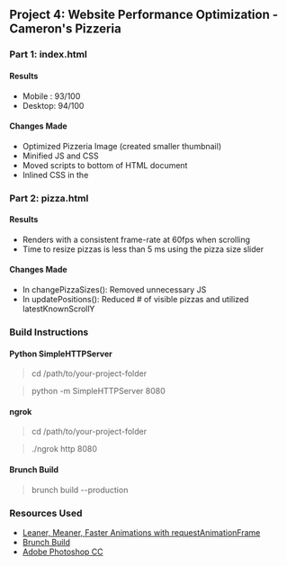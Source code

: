 ## Project 4: Website Performance Optimization - Cameron's Pizzeria

### Part 1: index.html

#### Results

* Mobile : 93/100
* Desktop: 94/100

#### Changes Made

* Optimized Pizzeria Image (created smaller thumbnail)
* Minified JS and CSS
* Moved scripts to bottom of HTML document
* Inlined CSS in the <head>

### Part 2: pizza.html

#### Results

* Renders with a consistent frame-rate at 60fps when scrolling
* Time to resize pizzas is less than 5 ms using the pizza size slider

#### Changes Made

* In changePizzaSizes(): Removed unnecessary JS
* In updatePositions(): Reduced # of visible pizzas and utilized latestKnownScrollY

### Build Instructions

#### Python SimpleHTTPServer

>cd /path/to/your-project-folder

>python -m SimpleHTTPServer 8080

#### ngrok

>cd /path/to/your-project-folder

>./ngrok http 8080

#### Brunch Build

> brunch build --production  

### Resources Used

* <a href="https://www.html5rocks.com/en/tutorials/speed/animations/">Leaner, Meaner, Faster Animations with requestAnimationFrame</a>
* <a href="http://brunch.io/">Brunch Build</a>
* <a href="https://www.adobe.com/products/photoshop.html?sdid=KKQIN&mv=search&s_kwcid=AL!3085!3!155836184375!e!!g!!photo%20shop&ef_id=WF1nZAAABebVQG3H:20161229031240:s">Adobe Photoshop CC</a>
